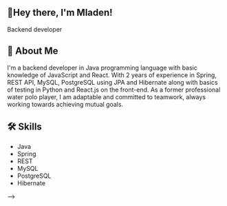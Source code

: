 ## 👋Hey there, I'm Mladen!

Backend developer


## 🚀 About Me
I'm a backend developer in Java programming language with basic knowledge of JavaScript and React.
With 2 years of experience in Spring, REST API, MySQL, PostgreSQL using JPA and Hibernate 
along with basics of testing in Python and React.js on the front-end. 
As a former professional water polo player, I am adaptable and committed to teamwork,
always working towards achieving mutual goals.


## 🛠 Skills
- Java
- Spring
- REST
- MySQL
- PostgreSQL
- Hibernate


-->
